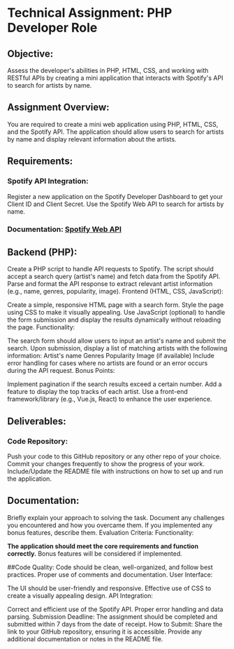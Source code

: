 # Technical Assignment: PHP Developer Role
## Objective:
Assess the developer's abilities in PHP, HTML, CSS, and working with RESTful APIs by creating a mini application that interacts with Spotify's API to search for artists by name.

## Assignment Overview:
You are required to create a mini web application using PHP, HTML, CSS, and the Spotify API.
The application should allow users to search for artists by name and display relevant information about the artists.

## Requirements:
### Spotify API Integration:

Register a new application on the Spotify Developer Dashboard to get your Client ID and Client Secret.
Use the Spotify Web API to search for artists by name.
### Documentation: [Spotify Web API](https://developer.spotify.com/documentation/)

## Backend (PHP):
Create a PHP script to handle API requests to Spotify.
The script should accept a search query (artist's name) and fetch data from the Spotify API.
Parse and format the API response to extract relevant artist information (e.g., name, genres, popularity, image).
Frontend (HTML, CSS, JavaScript):

Create a simple, responsive HTML page with a search form.
Style the page using CSS to make it visually appealing.
Use JavaScript (optional) to handle the form submission and display the results dynamically without reloading the page.
Functionality:

The search form should allow users to input an artist's name and submit the search.
Upon submission, display a list of matching artists with the following information:
Artist's name
Genres
Popularity
Image (if available)
Include error handling for cases where no artists are found or an error occurs during the API request.
Bonus Points:

Implement pagination if the search results exceed a certain number.
Add a feature to display the top tracks of each artist.
Use a front-end framework/library (e.g., Vue.js, React) to enhance the user experience.

## Deliverables:

### Code Repository:
Push your code to this GitHub repository or any other repo of your choice.
Commit your changes frequently to show the progress of your work.
Include/Update the README file with instructions on how to set up and run the application.

## Documentation:
Briefly explain your approach to solving the task.
Document any challenges you encountered and how you overcame them.
If you implemented any bonus features, describe them.
Evaluation Criteria:
Functionality:

**The application should meet the core requirements and function correctly.**
Bonus features will be considered if implemented.

##Code Quality:
Code should be clean, well-organized, and follow best practices.
Proper use of comments and documentation.
User Interface:

The UI should be user-friendly and responsive.
Effective use of CSS to create a visually appealing design.
API Integration:

Correct and efficient use of the Spotify API.
Proper error handling and data parsing.
Submission Deadline:
The assignment should be completed and submitted within 7 days from the date of receipt.
How to Submit:
Share the link to your GitHub repository, ensuring it is accessible.
Provide any additional documentation or notes in the README file.
